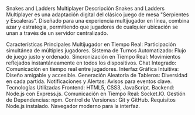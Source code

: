 Snakes and Ladders Multiplayer
Descripción
Snakes and Ladders Multiplayer es una adaptación digital del clásico juego de mesa "Serpientes y Escaleras". Diseñado para una experiencia multijugador en línea, combina azar y estrategia, permitiendo que jugadores de cualquier ubicación se unan a través de un servidor centralizado.

Características Principales
Multijugador en Tiempo Real: Participación simultánea de múltiples jugadores.
Sistema de Turnos Automatizado: Flujo de juego justo y ordenado.
Sincronización en Tiempo Real: Movimientos reflejados instantáneamente en todos los dispositivos.
Chat Integrado: Comunicación en tiempo real entre jugadores.
Interfaz Gráfica Intuitiva: Diseño amigable y accesible.
Generación Aleatoria de Tableros: Diversidad en cada partida.
Notificaciones y Alertas: Avisos para eventos clave.
Tecnologías Utilizadas
Frontend: HTML5, CSS3, JavaScript.
Backend: Node.js con Express.js.
Comunicación en Tiempo Real: Socket.IO.
Gestión de Dependencias: npm.
Control de Versiones: Git y GitHub.
Requisitos
Node.js instalado.
Navegador moderno para la interfaz.
